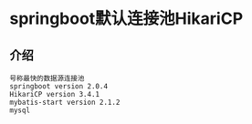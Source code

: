 # springboot默认连接池HikariCP
## 介绍
    号称最快的数据源连接池
    springboot version 2.0.4
    HikariCP version 3.4.1
    mybatis-start version 2.1.2
    mysql
